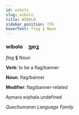 ```yaml
---
id: wibolo
slug: wibolo
title: WİBOLO
sidebar_position: 776
hoverText: flag § Noun
---
```


### wibolo&emsp;<span kind="abugida">ʒɟʋʓ</span>

*flag* **§** Noun

**Verb**: to be a flag/banner

**Noun**: flag/banner

**Modifier**: flag/banner-related

Aymara wiphala undefined

*Quechumaran Language Family*